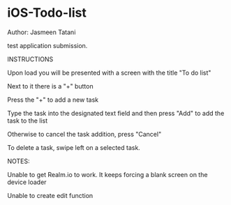 # iOS-Todo-list
Author: Jasmeen Tatani

test application submission. 

INSTRUCTIONS

Upon load you will be presented with a screen with the title "To do list" 

Next to it there is a "+" button 

Press the "+" to add a new task 

Type the task into the designated text field and then press "Add" to add the task to the list 

Otherwise to cancel the task addition, press "Cancel"

To delete a task, swipe left on a selected task. 

NOTES: 

Unable to get Realm.io to work. It keeps forcing a blank screen on the device loader

Unable to create edit function 
